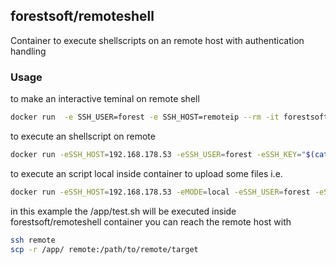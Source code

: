 ## forestsoft/remoteshell

Container to execute shellscripts on an remote host with authentication handling

### Usage

to make an interactive teminal on remote shell
```bash
docker run  -e SSH_USER=forest -e SSH_HOST=remoteip --rm -it forestsoft/remoteshell 
```

to execute an shellscript on remote
```bash
docker run -eSSH_HOST=192.168.178.53 -eSSH_USER=forest -eSSH_KEY="$(cat ~/.ssh/id_rsa)" -v$(pwd):/app/ --rm -it forestsoft/remoteshell /app/test.sh
```

to execute an script local inside container to upload some files i.e. 
```bash
docker run -eSSH_HOST=192.168.178.53 -eMODE=local -eSSH_USER=forest -eSSH_KEY="$(cat ~/.ssh/id_rsa)" -v$(pwd):/app/ --rm -it forestsoft/remoteshell /app/test.sh
```

in this example the /app/test.sh will be executed inside forestsoft/remoteshell container you can reach the remote host with

```bash
ssh remote
scp -r /app/ remote:/path/to/remote/target
```

